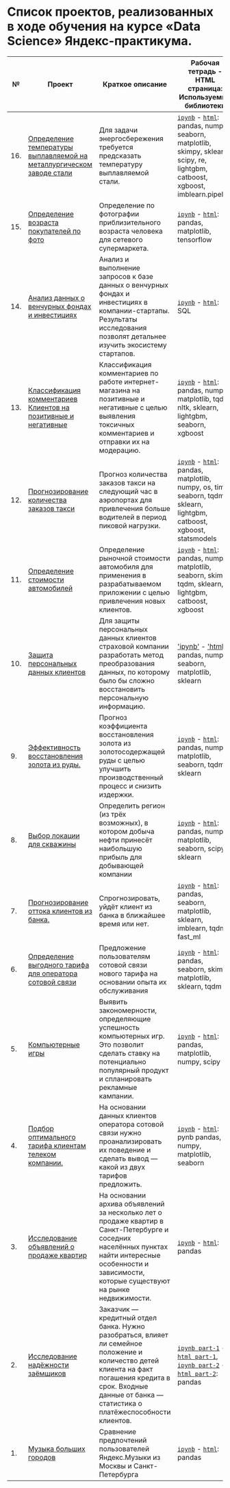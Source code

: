 # Список проектов, реализованных в ходе обучения на курсе «Data Science» Яндекс-практикума.

|№|Проект|Краткое описание|Рабочая тетрадь - HTML страница: Используемые библиотеки|
|---|---|---|---|
|16.|[Определение температуры выплавляемой на металлургическом заводе стали](./projects/README_20_STEEL.md)|Для задачи энергосбережения требуется предсказать температуру выплавляемой стали.|[`ipynb`](./projects/ds_sprint_20_STEEL_final_project.ipynb) - [`html`](./projects/ds_sprint_20_STEEL_final_project.html): pandas, numpy, seaborn, matplotlib, skimpy, sklearn, scipy, re, lightgbm, catboost, xgboost, imblearn.pipeline|
|15.|[Определение возраста покупателей по фото](./projects/README_18_AGE_PERSON.md)|Определение по фотографии приблизительного возраста человека для сетевого супермаркета.|[`ipynb`](./projects/ds_sprint_18_AGE_PERSON_computer_vision.ipynb) - [`html`](./projects/ds_sprint_18_AGE_PERSON_computer_vision.html): pandas, matplotlib, tensorflow|
|14.|[Анализ данных о венчурных фондах и инвестициях](./projects/README_17_SQL_INVESTMENT_FUNDS.md)|Анализ и выполнение запросов к базе данных о венчурных фондах и инвестициях в компании-стартапы. Результаты исследования позволят детальнее изучить экосистему стартапов.|[`ipynb`](./projects/ds_sprint_17_SQL_INVESTMENT_FUNDS.ipynb) - [`html`](./projects/ds_sprint_17_SQL_INVESTMENT_FUNDS.html): SQL|
|13.|[Классификация комментариев Клиентов на позитивные и негативные](./projects/README_16_TOXIC_WORDS.md)|Классификация комментариев по работе интернет-магазина на позитивные и негативные с целью выявления токсичных комментариев и отправки их на модерацию.|[`ipynb`](./projects/ds_sprint_16_TOXIC_WORDS.ipynb) - [`html`](./projects/ds_sprint_16_TOXIC_WORDS.html): pandas, numpy, matplotlib, tqdm, nltk, sklearn, lightgbm, seaborn, xgboost|
|12.|[Прогнозирование количества заказов такси](./projects/README_15_ORDERING_TAXI.md)|Прогноз количества заказов такси на следующий час в аэропортах для привлечения больше водителей в период пиковой нагрузки.|[`ipynb`](./projects/ds_sprint_15_ORDERING_TAXI.ipynb) - [`html`](./projects/ds_sprint_15_ORDERING_TAXI.html): pandas, matplotlib, numpy, os, time, seaborn, tqdm, sklearn, lightgbm, catboost, xgboost, statsmodels|
|11.|[Определение стоимости автомобилей](./projects/README_14_AUTO_PRICE.md)|Определение рыночной стоимости автомобиля для применения в разрабатываемом приложении с целью привлечения новых клиентов.|[`ipynb`](./projects/ds_sprint_14_AUTO_PRICE.ipynb) - [`html`](./projects/ds_sprint_14_AUTO_PRICE.html): pandas, numpy, matplotlib, seaborn, skimpy, tqdm, sklearn, lightgbm, catboost, xgboost|
|10.|[Защита персональных данных клиентов](./projects/README_13_PERSONAL_DATA.md)|Для защиты персональных данных клиентов страховой компании разработать метод преобразования данных, по которому было бы сложно восстановить персональную информацию.|['ipynb'](./projects/ds_sprint_13_PERSONAL_DATA.ipynb) - ['html'](./projects/ds_sprint_13_PERSONAL_DATA.html): pandas, numpy, seaborn, matplotlib, sklearn|
|9.|[Эффективность восстановления золота из руды.](./projects/README_12_GOLD_PRODUCER.md)|Прогноз коэффициента восстановления золота из золотосодержащей руды с целью улучшить производственный процесс и снизить издержки.|[`ipynb`](./projects/ds_sprint_12_GOLD_PRODUCER.ipynb) - [`html`](./projects/ds_sprint_12_GOLD_PRODUCER.html): pandas, numpy, matplotlib, seaborn, tqdm, sklearn|
|8.|[Выбор локации для скважины](./projects/README_11_GEO_DATA.md)|Определить регион (из трёх возможных), в котором добыча нефти принесёт наибольшую прибыль для добывающей компании|[`ipynb`](./projects/ds_sprint_11_GEO_DATA.ipynb) - [`html`](./projects/ds_sprint_11_GEO_DATA.html): pandas, numpy, matplotlib, seaborn, scipy, sklearn|
|7.|[Прогнозирование оттока клиентов из банка.](./projects/README_10_BANK_CLIENTS.md)|Спрогнозировать, уйдёт клиент из банка в ближайшее время или нет.|[`ipynb`](./projects/ds_sprint_10_BANK_CLIENTS.ipynb) - [`html`](./projects/ds_sprint_10_BANK_CLIENTS.html): pandas, seaborn, matplotlib, sklearn, imblearn, tqdm, fast_ml|
|6.|[Определение выгодного тарифа для оператора сотовой связи](./projects/README_09_MOBILE_COMPANY.md)|Предложение пользователям сотовой связи нового тарифа на основании опыта их обслуживания|[`ipynb`](./projects/ds_sprint_09_ML_MOBILE_COMPANY.ipynb) - [`html`](./projects/ds_sprint_09_ML_MOBILE_COMPANY.html): pandas, seaborn, skimpy, matplotlib, sklearn, tqdm|
|5.|[Компьютерные игры](./projects/README_08_COMPUTER_GAMES.md)|Выявить закономерности, определяющие успешность компьютерных игр. Это позволит сделать ставку на потенциально популярный продукт и спланировать рекламные кампании.|[`ipynb`](./projects/ds_sprint_08_COMPUTER_GAMES.ipynb) - [`html`](./projects/ds_sprint_08_COMPUTER_GAMES.html): pandas, matplotlib, numpy, scipy|
|4.|[Подбор оптимального тарифа клиентам телеком компании.](./projects/README_06_BEST_CELLULAR_TARIFF.md "README.md")|На основании данных клиентов оператора сотовой связи нужно проанализировать их поведение и сделать вывод — какой из двух тарифов предложить.|[`ipynb`](./projects/ds_sprint_06_statistic_BEST_CELLULAR_TARIFF.ipy0nb "notebook.ipynb") - [`html`](./projects/ds_sprint_06_statistic_BEST_CELLULAR_TARIFF.ipy0nb "notebook.html"): pynb	pandas, numpy, matplotlib, seaborn|
|3.|[Исследование объявлений о продаже квартир](./projects/README_05_REAL_ESTATE_SPB.md "README.md")|На основании архива объявлений за несколько лет о продаже квартир в Санкт-Петербурге и соседних населённых пунктах найти интересные особенности и зависимости, которые существуют на рынке недвижимости.|[`ipynb`](./projects/ds_sprint_05_REAL_ESTATE_SPB.ipynb "notebook.ipynb") - [`html`](./projects/ds_sprint_05_REAL_ESTATE_SPB.ipynb "notebook.html"): pandas|
|2.|[Исследование надёжности заёмщиков](./projects/README_04_RELIABILITY_BORROWERS.md "README.md")|Заказчик — кредитный отдел банка. Нужно разобраться, влияет ли семейное положение и количество детей клиента на факт погашения кредита в срок. Входные данные от банка — статистика о платёжеспособности клиентов.|[`ipynb part-1`](./projects/ds_sprint_04_n1_data_preprocessing_RELIABILITY_BORROWERS.ipynb "notebook1.ipynb") - [`html part-1`](./projects/ds_sprint_04_n1_data_preprocessing_RELIABILITY_BORROWERS.ipynb "notebook1.html"), [`ipynb part-2`](./projects/ds_sprint_04_n2_data_preprocessing_RELIABILITY_BORROWERS.ipynb "notebook2.ipynb") - [`html part-2`](./projects/ds_sprint_04_n2_data_preprocessing_RELIABILITY_BORROWERS.ipynb "notebook2.html"): pandas|
|1.|[Музыка больших городов](./projects/README_03_MUSIC_MOSCOW_SPB.md "README.md")|Сравнение предпочтений пользователей Яндекс.Музыки из Москвы и Санкт-Петербурга|[`ipynb`](./projects/ds_sprint_03_MUSIC_MOSCOW_SPB.ipynb "notebook.ipynb") - [`html`](./projects/ds_sprint_03_MUSIC_MOSCOW_SPB.ipynb "notebook.html"): pandas|
